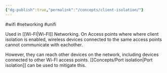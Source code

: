 ```yaml
---
{"dg-publish":true,"permalink":"/concepts/client-isolation/"}
---
```


#wifi #networking #unifi 

Used in [[Wi-FI\|Wi-FI]] Networking. On Access points where where client isolation is enabled, wireless devices connected to the same access points cannot communicate with eachother. 

However, they can reach other devices on the network, including devices connected to other Wi-FI access points. [[Concepts/Port isolation\|Port isolation]] can be used to mitigate this.